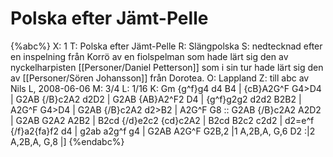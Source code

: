 # Polska efter Jämt-Pelle

{%abc%}
X: 1
T: Polska efter Jämt-Pelle
R: Slängpolska
S: nedtecknad efter en inspelning från Korrö av en fiolspelman som hade lärt sig den av nyckelharpisten [[Personer/Daniel Petterson]] som i sin tur hade lärt sig den av [[Personer/Sören Johansson]] från Dorotea.
O: Lappland
Z: till abc av Nils L, 2008-06-06
M: 3/4
L: 1/16
K: Gm
{g^f}g4 d4 B4 | {cB}A2G^F G4>D4 | G2AB {/B}c2A2 d2D2 | G2AB {AB}A2^F2 D4 |
{g^f}g2g2 d2d2 B2B2 | A2G^F G4>D4 | G2AB {/B}c2A2 d2>B2 | A2G^F G8 ::
G2AB {/B}c2A2 A2D2 | G2AB G2A2 A2B2 | B2cd {/d}e2c2 {cd}c2A2 | B2cd B2c2 c2d2 |
d2=e^f {/f}a2{fa}f2 d4 | g2ab a2g^f g4 | G2AB A2G^F G2B,2 |1 A,2B,A, G,6 D2 :|2 A,2B,A, G,8 |]
{%endabc%}

